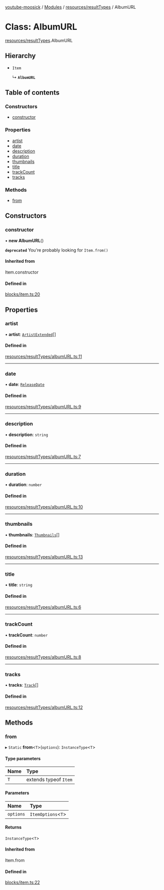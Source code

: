 [youtube-moosick](../README.md) / [Modules](../modules.md) / [resources/resultTypes](../modules/resources_resultTypes.md) / AlbumURL

# Class: AlbumURL

[resources/resultTypes](../modules/resources_resultTypes.md).AlbumURL

## Hierarchy

- `Item`

  ↳ **`AlbumURL`**

## Table of contents

### Constructors

- [constructor](resources_resultTypes.AlbumURL.md#constructor)

### Properties

- [artist](resources_resultTypes.AlbumURL.md#artist)
- [date](resources_resultTypes.AlbumURL.md#date)
- [description](resources_resultTypes.AlbumURL.md#description)
- [duration](resources_resultTypes.AlbumURL.md#duration)
- [thumbnails](resources_resultTypes.AlbumURL.md#thumbnails)
- [title](resources_resultTypes.AlbumURL.md#title)
- [trackCount](resources_resultTypes.AlbumURL.md#trackcount)
- [tracks](resources_resultTypes.AlbumURL.md#tracks)

### Methods

- [from](resources_resultTypes.AlbumURL.md#from)

## Constructors

### constructor

• **new AlbumURL**()

**`deprecated`** You're probably looking for `Item.from()`

#### Inherited from

Item.constructor

#### Defined in

[blocks/item.ts:20](https://github.com/EvasiveXkiller/youtube-moosick/blob/13a57da/src/blocks/item.ts#L20)

## Properties

### artist

• **artist**: [`ArtistExtended`](resources_generalTypes.ArtistExtended.md)[]

#### Defined in

[resources/resultTypes/albumURL.ts:11](https://github.com/EvasiveXkiller/youtube-moosick/blob/13a57da/src/resources/resultTypes/albumURL.ts#L11)

___

### date

• **date**: [`ReleaseDate`](resources_resultTypes.ReleaseDate.md)

#### Defined in

[resources/resultTypes/albumURL.ts:9](https://github.com/EvasiveXkiller/youtube-moosick/blob/13a57da/src/resources/resultTypes/albumURL.ts#L9)

___

### description

• **description**: `string`

#### Defined in

[resources/resultTypes/albumURL.ts:7](https://github.com/EvasiveXkiller/youtube-moosick/blob/13a57da/src/resources/resultTypes/albumURL.ts#L7)

___

### duration

• **duration**: `number`

#### Defined in

[resources/resultTypes/albumURL.ts:10](https://github.com/EvasiveXkiller/youtube-moosick/blob/13a57da/src/resources/resultTypes/albumURL.ts#L10)

___

### thumbnails

• **thumbnails**: [`Thumbnails`](resources_generalTypes.Thumbnails.md)[]

#### Defined in

[resources/resultTypes/albumURL.ts:13](https://github.com/EvasiveXkiller/youtube-moosick/blob/13a57da/src/resources/resultTypes/albumURL.ts#L13)

___

### title

• **title**: `string`

#### Defined in

[resources/resultTypes/albumURL.ts:6](https://github.com/EvasiveXkiller/youtube-moosick/blob/13a57da/src/resources/resultTypes/albumURL.ts#L6)

___

### trackCount

• **trackCount**: `number`

#### Defined in

[resources/resultTypes/albumURL.ts:8](https://github.com/EvasiveXkiller/youtube-moosick/blob/13a57da/src/resources/resultTypes/albumURL.ts#L8)

___

### tracks

• **tracks**: [`Track`](resources_resultTypes.Track.md)[]

#### Defined in

[resources/resultTypes/albumURL.ts:12](https://github.com/EvasiveXkiller/youtube-moosick/blob/13a57da/src/resources/resultTypes/albumURL.ts#L12)

## Methods

### from

▸ `Static` **from**<`T`\>(`options`): `InstanceType`<`T`\>

#### Type parameters

| Name | Type |
| :------ | :------ |
| `T` | extends typeof `Item` |

#### Parameters

| Name | Type |
| :------ | :------ |
| `options` | `ItemOptions`<`T`\> |

#### Returns

`InstanceType`<`T`\>

#### Inherited from

Item.from

#### Defined in

[blocks/item.ts:22](https://github.com/EvasiveXkiller/youtube-moosick/blob/13a57da/src/blocks/item.ts#L22)
